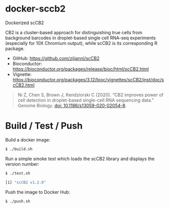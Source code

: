 # docker-sccb2

Dockerized scCB2

CB2 is a cluster-based approach for distinguishing true cells from background barcodes in droplet-based single cell RNA-seq experiments (especially for 10X Chromium output), while scCB2 is its corresponding R package.

- GitHub: https://github.com/zijianni/scCB2
- Bioconductor: https://bioconductor.org/packages/release/bioc/html/scCB2.html
- Vignette: https://bioconductor.org/packages/3.12/bioc/vignettes/scCB2/inst/doc/scCB2.html

>Ni Z, Chen S, Brown J, Kendziorski C (2020). “CB2 improves power of cell detection in droplet-based single-cell RNA sequencing data.” Genome Biology. [doi: 10.1186/s13059-020-02054-8](https://genomebiology.biomedcentral.com/articles/10.1186/s13059-020-02054-8).

# Build / Test / Push

Bulid a docker image:

```bash
$ ./build.sh
```

Run a simple smoke test which loads the scCB2 library and displays the version number:

```bash
$ ./test.sh

[1] "scCB2 v1.2.0"
```

Push the image to Docker Hub:

```bash
$ ./push.sh
```
